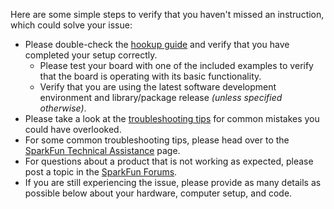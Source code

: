 Here are some simple steps to verify that you haven't missed an instruction, which could solve your issue:

- Please double-check the [hookup guide](https://sparkfun.github.io/git-test) and verify that you have completed your setup correctly.
    - Please test your board with one of the included examples to verify that the board is operating with its basic functionality.
    - Verify that you are using the latest software development environment and library/package release *(unless specified otherwise)*.
- Please take a look at the [troubleshooting tips](https://sparkfun.github.io/git-test/troubleshooting_tips/) for common mistakes you could have overlooked.
- For some common troubleshooting tips, please head over to the [SparkFun Technical Assistance](https://www.sparkfun.com/technical_assistance) page.
- For questions about a product that is not working as expected, please post a topic in the [SparkFun Forums](https://forum.sparkfun.com/index.php).
- If you are still experiencing the issue, please provide as many details as possible below about your hardware, computer setup, and code.